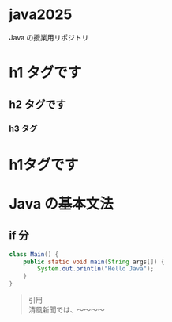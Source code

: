 # java2025

Java の授業用リポジトリ

# h1 タグです

## h2 タグです

### h3 タグ

<h1>h1タグです</h1>

# Java の基本文法

## if 分

```java
class Main() {
    public static void main(String args[]) {
        System.out.println("Hello Java");
    }
}
```

> 引用  
> 清風新聞では、～～～～

